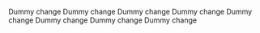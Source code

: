 Dummy change
Dummy change
Dummy change
Dummy change
Dummy change
Dummy change
Dummy change
Dummy change
